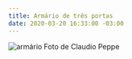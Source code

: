 ```yaml
---
title: Armário de três portas
date: 2020-03-20 16:33:00 -03:00
---
```


![armário Foto de Claudio Peppe](/uploads/arm%C3%A1rio%20Foto%20de%20Claudio%20Peppe)